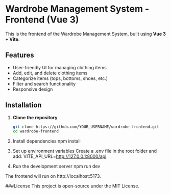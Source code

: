 # Wardrobe Management System - Frontend (Vue 3)

This is the frontend of the Wardrobe Management System, built using **Vue 3 + Vite**.

## Features
- User-friendly UI for managing clothing items
- Add, edit, and delete clothing items
- Categorize items (tops, bottoms, shoes, etc.)
- Filter and search functionality
- Responsive design

## Installation

1. **Clone the repository**  
   ```sh
   git clone https://github.com/YOUR_USERNAME/wardrobe-frontend.git
   cd wardrobe-frontend
2. Install dependencies
npm install

3. Set up environment variables
Create a .env file in the root folder and add:
VITE_API_URL=http://127.0.0.1:8000/api

4. Run the development server
npm run dev

The frontend will run on http://localhost:5173.

###License
This project is open-source under the MIT License.
